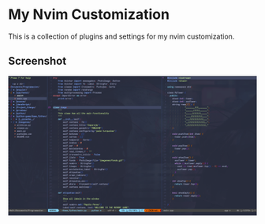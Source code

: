 # My Nvim Customization

This is a collection of plugins and settings for my nvim customization.

## Screenshot

![Alt text](/Screenshot/2022-05-25_14-58.png?raw=true "Screenshot nvim")
